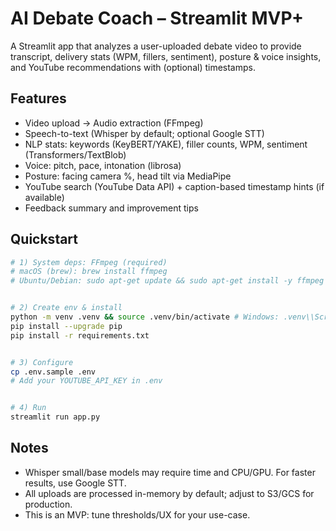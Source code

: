 # AI Debate Coach – Streamlit MVP+


A Streamlit app that analyzes a user-uploaded debate video to provide transcript, delivery stats (WPM, fillers, sentiment), posture & voice insights, and YouTube recommendations with (optional) timestamps.


## Features
- Video upload → Audio extraction (FFmpeg)
- Speech-to-text (Whisper by default; optional Google STT)
- NLP stats: keywords (KeyBERT/YAKE), filler counts, WPM, sentiment (Transformers/TextBlob)
- Voice: pitch, pace, intonation (librosa)
- Posture: facing camera %, head tilt via MediaPipe
- YouTube search (YouTube Data API) + caption-based timestamp hints (if available)
- Feedback summary and improvement tips


## Quickstart
```bash
# 1) System deps: FFmpeg (required)
# macOS (brew): brew install ffmpeg
# Ubuntu/Debian: sudo apt-get update && sudo apt-get install -y ffmpeg


# 2) Create env & install
python -m venv .venv && source .venv/bin/activate # Windows: .venv\\Scripts\\activate
pip install --upgrade pip
pip install -r requirements.txt


# 3) Configure
cp .env.sample .env
# Add your YOUTUBE_API_KEY in .env


# 4) Run
streamlit run app.py
```


## Notes
- Whisper small/base models may require time and CPU/GPU. For faster results, use Google STT.
- All uploads are processed in-memory by default; adjust to S3/GCS for production.
- This is an MVP: tune thresholds/UX for your use-case.